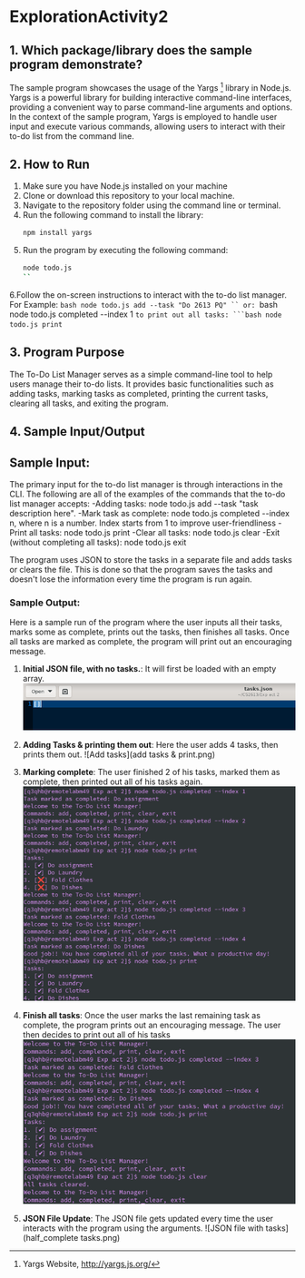 # ExplorationActivity2
## 1. Which package/library does the sample program demonstrate?
The sample program showcases the usage of the Yargs [^1^] library in Node.js. Yargs is a powerful library for building interactive command-line interfaces, providing a convenient way to parse command-line arguments and options. In the context of the sample program, Yargs is employed to handle user input and execute various commands, allowing users to interact with their to-do list from the command line.

[^1^]: Yargs Website, http://yargs.js.org/

## 2. How to Run
1. Make sure you have Node.js installed on your machine
2. Clone or download this repository to your local machine.
3. Navigate to the repository folder using the command line or terminal.
4. Run the following command to install the library:
    ```bash
    npm install yargs

5. Run the program by executing the following command:
    ```bash
    node todo.js
    ``
6.Follow the on-screen instructions to interact with the to-do list manager. For Example:
    ```bash
    node todo.js add --task "Do 2613 PQ"
    ``
or:
    ```bash
    node todo.js completed --index 1
    ``
to print out all tasks:
    ```bash
    node todo.js print
    ``

## 3. Program Purpose
The To-Do List Manager serves as a simple command-line tool to help users manage their to-do lists. It provides basic functionalities such as adding tasks, marking tasks as completed, printing the current tasks, clearing all tasks, and exiting the program.

## 4. Sample Input/Output
## Sample Input:
The primary input for the to-do list manager is through interactions in the CLI. The following are all of the examples of the commands that the to-do list manager accepts:
-Adding tasks: node todo.js add --task "task description here".
-Mark task as complete: node todo.js completed --index n, where n is a number. Index starts from 1 to improve user-friendliness
-Print all tasks: node todo.js print
-Clear all tasks: node todo.js clear
-Exit (without completing all tasks): node todo.js exit

The program uses JSON to store the tasks in a separate file and adds tasks or clears the file. This is done so that the program saves the tasks and doesn't lose the information every time the program is run again.
### Sample Output:
Here is a sample run of the program where the user inputs all their tasks, marks some as complete, prints out the tasks, then finishes all tasks. Once all tasks are marked as complete, the program will print out an encouraging message. 

1. **Initial JSON file, with no tasks.**: It will first be loaded with an empty array. ![Empty JSON file](cleared_tasks.png)

2. **Adding Tasks & printing them out**: Here the user adds 4 tasks, then prints them out. ![Add tasks](add tasks & print.png)

3. **Marking complete**: The user finished 2 of his tasks, marked them as complete, then printed out all of his tasks again. ![Cross off tasks](mark_complete.png)

4. **Finish all tasks**: Once the user marks the last remaining task as complete, the program prints out an encouraging message. The user then decides to print out all of his tasks ![Complete all tasks](finishAllTasks.png)

5. **JSON File Update**: The JSON file gets updated every time the user interacts with the program using the arguments. ![JSON file with tasks](half_complete tasks.png)

